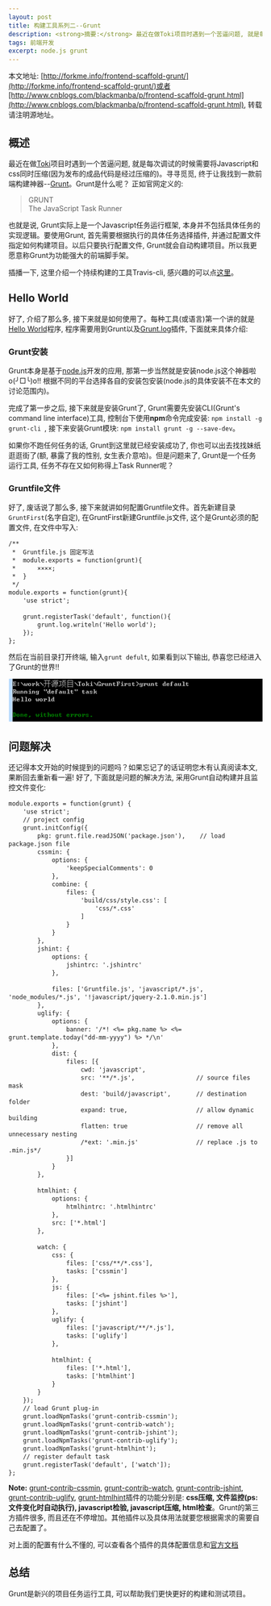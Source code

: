 ```yaml
---
layout: post
title: 构建工具系列二--Grunt
description: <strong>摘要:</strong> 最近在做Toki项目时遇到一个苦逼问题, 就是每次调试的时候需要将Javascript和css同时压缩(因为发布的成品代码是经过压缩的)。寻寻觅觅, 终于让我找到一款前端构建神器--Grunt。Grunt是什么呢？Grunt实际上是一个Javascript任务运行框架......<a href="/frontend-scaffold-grunt/" title="阅读全文">阅读全文</a>
tags: 前端开发
excerpt: node.js grunt
---
```

本文地址: [http://forkme.info/frontend-scaffold-grunt/](http://forkme.info/frontend-scaffold-grunt/)或者[http://www.cnblogs.com/blackmanba/p/frontend-scaffold-grunt.html](http://www.cnblogs.com/blackmanba/p/frontend-scaffold-grunt.html), 转载请注明源地址。

## 概述
最近在做[Toki][]项目时遇到一个苦逼问题, 就是每次调试的时候需要将Javascript和css同时压缩(因为发布的成品代码是经过压缩的)。寻寻觅觅, 终于让我找到一款前端构建神器--[Grunt][]。Grunt是什么呢？ 正如官网定义的:

>GRUNT    
>The JavaScript Task Runner

也就是说, Grunt实际上是一个Javascript任务运行框架, 本身并不包括具体任务的实现逻辑。要使用Grunt, 首先需要根据执行的具体任务选择插件, 并通过配置文件指定如何构建项目。以后只要执行配置文件, Grunt就会自动构建项目。所以我更愿意称Grunt为功能强大的前端脚手架。

插播一下, 这里介绍一个持续构建的工具Travis-cli, 感兴趣的可以点[这里](/continuous-integration-tool-travis-cli/)。

## Hello World
好了, 介绍了那么多, 接下来就是如何使用了。每种工具(或语言)第一个讲的就是[Hello World][]程序, 程序需要用到Grunt以及[Grunt.log][]插件, 下面就来具体介绍:

###   Grunt安装
Grunt本身是基于[node.js][]开发的应用, 那第一步当然就是安装node.js这个神器啦o(╯□╰)o!! 根据不同的平台选择各自的安装包安装(node.js的具体安装不在本文的讨论范围内)。

完成了第一步之后, 接下来就是安装Grunt了, Grunt需要先安装CLI(Grunt's command line interface)工具, 控制台下使用**npm**命令完成安装: ```npm install -g grunt-cli ```, 接下来安装Grunt模块: ```npm install grunt -g --save-dev```。

如果你不跑任何任务的话, Grunt到这里就已经安装成功了, 你也可以出去找找妹纸逛逛街了(额, 暴露了我的性别, 女生表介意哈)。但是问题来了, Grunt是一个任务运行工具, 任务不存在又如何称得上Task Runner呢？

###  Gruntfile文件
好了, 废话说了那么多, 接下来就讲如何配置Gruntfile文件。首先新建目录```GruntFirst```(名字自定), 在GruntFirst新建Gruntfile.js文件, 这个是Grunt必须的配置文件, 在文件中写入:

	/**
	 *  Gruntfile.js 固定写法
	 *  module.exports = function(grunt){
	 *      ××××;
	 *  }
	 */
	module.exports = function(grunt){
		'use strict';
		
	    grunt.registerTask('default', function(){
			grunt.log.writeln('Hello world');
		});
	};

然后在当前目录打开终端, 输入```grunt defult```, 如果看到以下输出, 恭喜您已经进入了Grunt的世界!!

![Git Bash](/images/gruntjs/helloworld.png)

## 问题解决
还记得本文开始的时候提到的问题吗？如果忘记了的话证明您木有认真阅读本文, 果断回去重新看一遍! 好了, 下面就是问题的解决方法, 采用Grunt自动构建并且监控文件变化:

	module.exports = function(grunt) {
	    'use strict';
	    // project config
	    grunt.initConfig({
	        pkg: grunt.file.readJSON('package.json'),    // load package.json file
	        cssmin: {
	            options: {
	                'keepSpecialComments': 0
	            },
	            combine: {
	                files: {
	                    'build/css/style.css': [
	                        'css/*.css'
	                    ]
	                }
	            }
	        },
	        jshint: {
	            options: {
	                jshintrc: '.jshintrc'
	            },

	            files: ['Gruntfile.js', 'javascript/*.js', 'node_modules/*.js', '!javascript/jquery-2.1.0.min.js']
	        },
	        uglify: {
	            options: {
	                banner: '/*! <%= pkg.name %> <%= grunt.template.today("dd-mm-yyyy") %> */\n'
	            },
	            dist: {
	                files: [{
	                    cwd: 'javascript',
	                    src: '**/*.js',                 // source files mask
	                    dest: 'build/javascript',       // destination folder
	                    expand: true,                   // allow dynamic building
	                    flatten: true                   // remove all unnecessary nesting
	                    /*ext: '.min.js'                // replace .js to .min.js*/
	                }]
	            }
	        },

	        htmlhint: {
	            options: {
	                htmlhintrc: '.htmlhintrc'
	            },
	            src: ['*.html']
	        },

	        watch: {
	            css: {
	                files: ['css/**/*.css'],
	                tasks: ['cssmin']
	            },
	            js: {
	                files: ['<%= jshint.files %>'],
	                tasks: ['jshint']
	            },
	            uglify: {
	                files: ['javascript/**/*.js'],
	                tasks: ['uglify']
	            },

	            htmlhint: {
	                files: ['*.html'],
	                tasks: ['htmlhint']
	            }
	        }
	    });
	    // load Grunt plug-in
	    grunt.loadNpmTasks('grunt-contrib-cssmin');
	    grunt.loadNpmTasks('grunt-contrib-watch');
	    grunt.loadNpmTasks('grunt-contrib-jshint');
	    grunt.loadNpmTasks('grunt-contrib-uglify');
	    grunt.loadNpmTasks('grunt-htmlhint');
	    // register default task
	    grunt.registerTask('default', ['watch']);
	};

**Note:** [grunt-contrib-cssmin][], [grunt-contrib-watch][], [grunt-contrib-jshint][], [grunt-contrib-uglify][], [grunt-htmlhint][]插件的功能分别是: **css压缩, 文件监控(ps: 文件变化时自动执行), javascript检验, javascript压缩, html检查**。Grunt的第三方插件很多, 而且还在不停增加。其他插件以及具体用法就要您根据需求的需要自己去配置了。

对上面的配置有什么不懂的, 可以查看各个插件的具体配置信息和[官方文档](http://gruntjs.com/getting-started)

## 总结
Grunt是新兴的项目任务运行工具, 可以帮助我们更快更好的构建和测试项目。

[Toki]: https://github.com/JackieLin/Toki
[Grunt]: http://gruntjs.com/
[Hello World]: http://en.wikipedia.org/wiki/Hello_world_program
[Grunt.log]: http://gruntjs.com/api/grunt.log
[node.js]: http://nodejs.org/
[这里]: https://www.npmjs.org/doc/json.html
[grunt-contrib-cssmin]: https://github.com/gruntjs/grunt-contrib-cssmin
[grunt-contrib-watch]: https://github.com/gruntjs/grunt-contrib-watch
[grunt-contrib-jshint]: https://github.com/gruntjs/grunt-contrib-jshint
[grunt-contrib-uglify]: https://github.com/gruntjs/grunt-contrib-uglify
[grunt-htmlhint]: https://github.com/yaniswang/grunt-htmlhint